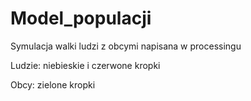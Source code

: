 # Model_populacji

Symulacja walki ludzi z obcymi napisana w processingu

Ludzie: niebieskie i czerwone kropki

Obcy: zielone kropki
